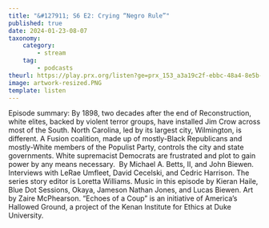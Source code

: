 ```yaml
---
title: "&#127911; S6 E2: Crying “Negro Rule”"
published: true
date: 2024-01-23-08-07
taxonomy:
    category:
        - stream
    tag:
        - podcasts
theurl: https://play.prx.org/listen?ge=prx_153_a3a19c2f-ebbc-48a4-8e5b-77848f60839d&uf=http%3A%2F%2Ffeeds.sceneonradio.org%2FSceneOnRadio
image: artwork-resized.PNG
template: listen
---
```


Episode summary: By 1898, two decades after the end of Reconstruction, white elites, backed by violent terror groups, have installed Jim Crow across most of the South. North Carolina, led by its largest city, Wilmington, is different. A Fusion coalition, made up of mostly-Black Republicans and mostly-White members of the Populist Party, controls the city and state governments. White supremacist Democrats are frustrated and plot to gain power by any means necessary. ​​ By Michael A. Betts, II, and John Biewen. Interviews with LeRae Umfleet, David Cecelski, and Cedric Harrison. The series story editor is Loretta Williams. Music in this episode by Kieran Haile, Blue Dot Sessions, Okaya, Jameson Nathan Jones, and Lucas Biewen. Art by Zaire McPhearson. &ldquo;Echoes of a Coup&rdquo; is an initiative of America&rsquo;s Hallowed Ground, a project of the Kenan Institute for Ethics at Duke University.
